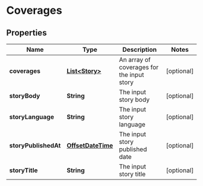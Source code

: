 

# Coverages

## Properties

Name | Type | Description | Notes
------------ | ------------- | ------------- | -------------
**coverages** | [**List&lt;Story&gt;**](Story.md) | An array of coverages for the input story |  [optional]
**storyBody** | **String** | The input story body |  [optional]
**storyLanguage** | **String** | The input story language |  [optional]
**storyPublishedAt** | [**OffsetDateTime**](OffsetDateTime.md) | The input story published date |  [optional]
**storyTitle** | **String** | The input story title |  [optional]



